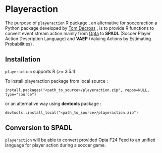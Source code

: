 # Playeraction 


The purpose of `playeraction` R package , an alternative for [socceraction](https://github.com/ML-KULeuven/socceraction) a Python package developed by [Tom Decross](https://github.com/TomDecroos) , is to provide R functions to  convert event stream action mainly from [Opta](https://www.optasports.com) to **SPADL** (Soccer Player Action Description Language) and **VAEP** (Valuing Actions by Estimating Probabilities) .



## Installation

`playeraction` supports R (>= 3.5.1)

To install playeraction package from local source :
```
install.packages("<path_to_source>/playeraction.zip", repos=NULL, type="source")
```
or an alternative way using **devtools** package  :
```
devtools::install_local("<path_to_source>/playeraction.zip")
```


## Conversion to SPADL

`playeraction` will be able to convert provided Opta F24 Feed to an unified language for player action during a soccer game.

  
